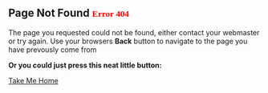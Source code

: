 <div class="hero-unit text-center">
          <h2>Page Not Found <small><font face="Tahoma" color="red">Error 404</font></small></h2>
          <p>The page you requested could not be found, either contact your webmaster or try again. Use your browsers <b>Back</b> button to navigate to the page you have prevously come from</p>
          <p><b>Or you could just press this neat little button:</b></p>
          <a href=http://v5.websterfolks.com/ class="btn btn-large btn-info"><i class="icon-home icon-white"></i> Take Me Home</a>
        </div>